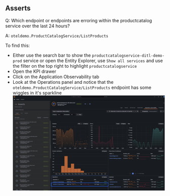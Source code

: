 ## Asserts
Q: Which endpoint or endpoints are erroring within the productcatalog service over the last 24 hours?

A: `oteldemo.ProductCatalogService/ListProducts`

To find this:
- Either use the search bar to show the `productcatalogservice-ditl-demo-prod` service or open the Entity Explorer, use `Show all services` and use the filter on the top right to highlight `productcatalogservice`
- Open the KPI drawer
- Click on the Application Observability tab
- Look at the Operations panel and notice that the `oteldemo.ProductCatalogService/ListProducts` endpoint has some wiggles in it's sparkline
![allentities](/images/breakout_2/2.4-asserts.png)

